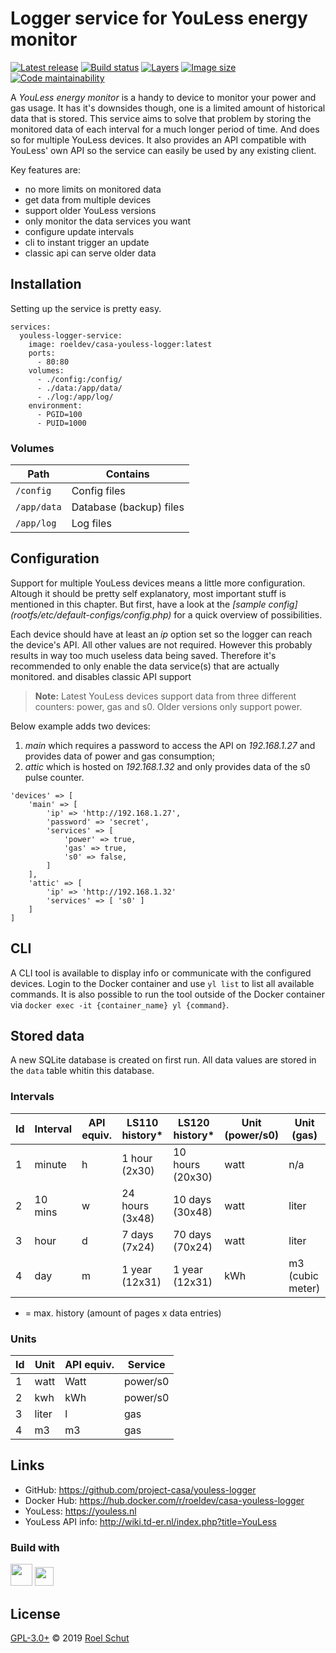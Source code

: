 Logger service for YouLess energy monitor
=========================================

[![Latest release][latest-release-img]][latest-release-url]
[![Build status][build-status-img]][build-status-url]
[![Layers][image-layers-img]][image-layers-url]
[![Image size][image-size-img]][image-size-url]
[![Code maintainability][maintainability-img]][maintainability-url]

[latest-release-img]: https://img.shields.io/github/release/project-casa/youless-logger.svg?label=latest
[latest-release-url]: https://github.com/project-casa/youless-logger/releases
[build-status-img]: https://img.shields.io/docker/cloud/build/roeldev/casa-youless-logger.svg
[build-status-url]: https://hub.docker.com/r/roeldev/casa-youless-logger/builds
[image-layers-img]: https://img.shields.io/microbadger/layers/roeldev/casa-youless-logger/latest.svg
[image-layers-url]: https://microbadger.com/images/roeldev/casa-youless-logger
[image-size-img]: https://img.shields.io/microbadger/image-size/roeldev/casa-youless-logger/latest.svg
[image-size-url]: https://hub.docker.com/r/roeldev/casa-youless-logger/tags
[maintainability-img]: https://img.shields.io/codeclimate/maintainability-percentage/project-casa/youless-logger.svg
[maintainability-url]: https://codeclimate.com/github/project-casa/youless-logger


A _YouLess energy monitor_ is a handy to device to monitor your power and gas usage. It has it's downsides though, one is a limited amount of historical data that is stored. This service aims to solve that problem by storing the monitored data of each interval for a much longer period of time. And does so for multiple YouLess devices. It also provides an API compatible with YouLess' own API so the service can easily be used by any existing client.

Key features are:
- no more limits on monitored data
- get data from multiple devices
- support older YouLess versions
- only monitor the data services you want
- configure update intervals
- cli to instant trigger an update
- classic api can serve older data


## Installation
Setting up the service is pretty easy.

```
services:
  youless-logger-service:
    image: roeldev/casa-youless-logger:latest
    ports:
      - 80:80
    volumes:
      - ./config:/config/
      - ./data:/app/data/
      - ./log:/app/log/
    environment:
      - PGID=100
      - PUID=1000
```


### Volumes
| Path | Contains |
|------|----------|
|```/config```| Config files
|```/app/data```| Database (backup) files
|```/app/log```| Log files


## Configuration
Support for multiple YouLess devices means a little more configuration. Altough it should be pretty self explanatory,
 most important stuff is mentioned in this chapter. But first, have a look at the _[sample config]
 (rootfs/etc/default-configs/config.php)_ for a quick overview of possibilities.

Each device should have at least an _ip_ option set so the logger can reach the device's API. All other values are not required. However this probably results in way too much useless data being saved. Therefore it's recommended to only enable the data service(s) that are actually monitored. and disables classic API support
> **Note:** Latest YouLess devices support data from three different counters: power, gas and s0. Older versions only support power.

Below example adds two devices:
1. _main_ which requires a password to access the API on _192.168.1.27_ and provides data of power and gas consumption;
2. _attic_ which is hosted on _192.168.1.32_ and only provides data of the s0 pulse counter.

```
'devices' => [
    'main' => [
        'ip' => 'http://192.168.1.27',
        'password' => 'secret',
        'services' => [
            'power' => true,
            'gas' => true,
            's0' => false,
        ]
    ],
    'attic' => [
        'ip' => 'http://192.168.1.32'
        'services' => [ 's0' ]
    ]
]
```


## CLI
A CLI tool is available to display info or communicate with the configured devices. Login to the Docker container and use `yl list` to list all available commands. It is also possible to run the tool outside of the Docker container via `docker exec -it {container_name} yl {command}`.


## Stored data
A new SQLite database is created on first run. All data values are stored in the `data` table whitin this database.


### Intervals
| Id | Interval | API equiv. | LS110 history* | LS120 history* | Unit (power/s0) | Unit (gas) |
|----|----------|------------|----------------|----------------|-----------------|------------|
| 1 | minute | h | 1 hour (2x30) | 10 hours (20x30) | watt | n/a
| 2 | 10 mins | w | 24 hours (3x48) | 10 days (30x48) | watt | liter
| 3 | hour | d | 7 days (7x24) | 70 days (70x24) | watt | liter
| 4 | day | m | 1 year (12x31) | 1 year (12x31) | kWh | m3 (cubic meter)

* = max. history (amount of pages x data entries)


### Units
| Id | Unit | API equiv. | Service |
|----|------|------------|---------|
| 1 | watt | Watt | power/s0
| 2 | kwh | kWh | power/s0
| 3 | liter | l | gas
| 4 | m3 | m3 | gas



## Links
- GitHub: https://github.com/project-casa/youless-logger
- Docker Hub: https://hub.docker.com/r/roeldev/casa-youless-logger
- YouLess: https://youless.nl
- YouLess API info: http://wiki.td-er.nl/index.php?title=YouLess

### Build with
<a href="https://www.jetbrains.com/?from=project-casa" target="_blank"><img src="https://d3nmt5vlzunoa1.cloudfront.net/phpstorm/files/2015/12/PhpStorm_400x400_Twitter_logo_white.png" width="35" /></a>
<a href="https://www.jetbrains.com/?from=project-casa" target="_blank"><img src="https://upload.wikimedia.org/wikipedia/commons/c/c9/DataGrip.svg" width="30" /></a>

## License
[GPL-3.0+](LICENSE) © 2019 [Roel Schut](https://roelschut.nl)
